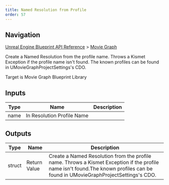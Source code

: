 ```yaml
---
title: Named Resolution from Profile
order: 57
---
```

## Navigation

[Unreal Engine Blueprint API Reference](https://dev.epicgames.com/documentation/en-us/unreal-engine/BlueprintAPI) > [Movie Graph](https://dev.epicgames.com/documentation/en-us/unreal-engine/BlueprintAPI/MovieGraph)

Create a Named Resolution from the profile name. Throws a Kismet Exception if the profile name isn't found.
The known profiles can be found in UMovieGraphProjectSettings's CDO.

Target is Movie Graph Blueprint Library

## Inputs

| Type | Name | Description |
| --- | --- | --- |
| name | In Resolution Profile Name |  |

## Outputs

| Type | Name | Description |
| --- | --- | --- |
| struct | Return Value | Create a Named Resolution from the profile name. Throws a Kismet Exception if the profile name isn't found.The known profiles can be found in UMovieGraphProjectSettings's CDO. |
